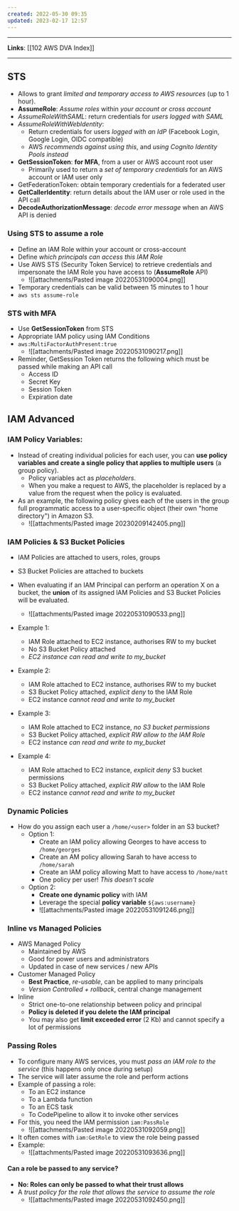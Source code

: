 ```yaml
---
created: 2022-05-30 09:35
updated: 2023-02-17 12:57
---
```

---
**Links**: [[102 AWS DVA Index]]

---
## STS
- Allows to grant *limited and temporary access to AWS resources* (up to 1 hour).
- **AssumeRole**: *Assume roles* within *your account or cross account*
- *AssumeRoleWithSAML*: return credentials for *users logged with SAML*
- *AssumeRoleWithWebldentity*: 
	- Return credentials for users *logged with an IdP* (Facebook Login, Google Login, OIDC compatible)
	- AWS *recommends against using this*, and *using Cognito Identity Pools instead*
- **GetSessionToken**: **for MFA**, from a user or AWS account root user
	- Primarily used to return a *set of temporary credentials* for an AWS account or IAM user only
- GetFederationToken: obtain temporary credentials for a federated user
- **GetCallerldentity**: return details about the IAM user or role used in the API call
- **DecodeAuthorizationMessage**: *decode error message* when an AWS API is denied

### Using STS to assume a role
- Define an IAM Role within your account or cross-account
- Define *which principals can access this lAM Role*
- Use AWS STS (Security Token Service) to retrieve credentials and impersonate the IAM Role you have access to (**AssumeRole** API)
	- ![[attachments/Pasted image 20220531090004.png]]
- Temporary credentials can be valid between 15 minutes to 1 hour
- `aws sts assume-role`

### STS with MFA
- Use **GetSessionToken** from STS 
- Appropriate IAM policy using IAM Conditions 
- `aws:MultiFactorAuthPresent:true`
	- ![[attachments/Pasted image 20220531090217.png]]
- Reminder, GetSession Token returns the following which must be passed while making an API call
	- Access ID
	- Secret Key
	- Session Token
	- Expiration date

## IAM Advanced
### IAM Policy Variables:
- Instead of creating individual policies for each user, you can **use policy variables and create a single policy that applies to multiple users** (a group policy). 
	- Policy variables act as *placeholders*. 
	- When you make a request to AWS, the placeholder is replaced by a value from the request when the policy is evaluated.
- As an example, the following policy gives each of the users in the group full programmatic access to a user-specific object (their own "home directory") in Amazon S3.
	- ![[attachments/Pasted image 20230209142405.png]]

### IAM Policies & S3 Bucket Policies
- IAM Policies are attached to users, roles, groups
- S3 Bucket Policies are attached to buckets
- When evaluating if an IAM Principal can perform an operation X on a bucket, the **union** of its assigned lAM Policies and S3 Bucket Policies will be evaluated.
	- ![[attachments/Pasted image 20220531090533.png]]

- Example 1:
	- IAM Role attached to EC2 instance, authorises RW to my bucket
	- No S3 Bucket Policy attached
	- *EC2 instance can read and write to my_bucket*
- Example 2:
	- IAM Role attached to EC2 instance, authorises RW to my bucket
	- S3 Bucket Policy attached, *explicit deny* to the IAM Role
	- EC2 instance *cannot read and write to my_bucket*
- Example 3:
	- IAM Role attached to EC2 instance, *no S3 bucket permissions*
	- S3 Bucket Policy attached, *explicit RW allow to the lAM Role*
	- EC2 instance *can read and write to my_bucket*
- Example 4:
	- IAM Role attached to EC2 instance, *explicit deny* S3 bucket permissions
	- S3 Bucket Policy attached, *explicit RW allow* to the lAM Role
	- EC2 instance *cannot read and write to my_bucket*

### Dynamic Policies
- How do you assign each user a `/home/<user>` folder in an S3 bucket?
	- Option 1:
		- Create an IAM policy allowing Georges to have access to `/home/georges`
		- Create an AM policy allowing Sarah to have access to `/home/sarah`
		- Create an lAM policy allowing Matt to have access to `/home/matt`
		- One policy per user! *This doesn't scale*
	- Option 2:
		- **Create one dynamic policy** with IAM
		- Leverage the special **policy variable** `${aws:username}`
		- ![[attachments/Pasted image 20220531091246.png]]

### Inline vs Managed Policies
- AWS Managed Policy
	- Maintained by AWS
	- Good for power users and administrators
	- Updated in case of new services / new APIs
- Customer Managed Policy
	- **Best Practice**, *re-usable*, can be applied to many principals
	- *Version Controlled + rollback*, central change management
- Inline
	- Strict one-to-one relationship between policy and principal
	- **Policy is deleted if you delete the lAM principal**
	- You may also get **limit exceeded error** (2 Kb) and cannot specify a lot of permissions

### Passing Roles
- To configure many AWS services, you must *pass an lAM role to the service* (this happens only once during setup)
- The service will later assume the role and perform actions
- Example of passing a role:
	- To an EC2 instance
	- To a Lambda function
	- To an ECS task
	- To CodePipeline to allow it to invoke other services
- For this, you need the lAM permission `iam:PassRole`
	- ![[attachments/Pasted image 20220531092059.png]]
- It often comes with `iam:GetRole` to view the role being passed
- Example:
	- ![[attachments/Pasted image 20220531093636.png]]

#### Can a role be passed to any service?
- **No: Roles can only be passed to what their trust allows**
- A *trust policy for the role that allows the service to assume the role*
	- ![[attachments/Pasted image 20220531092450.png]]

